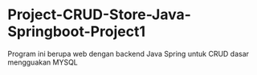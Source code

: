 # Project-CRUD-Store-Java-Springboot-Project1
Program ini berupa web dengan backend Java Spring untuk CRUD dasar mengguakan MYSQL
